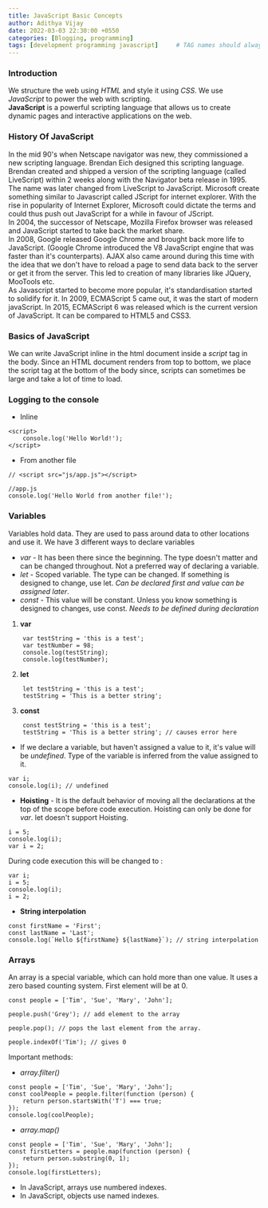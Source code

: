 ```yaml
---
title: JavaScript Basic Concepts
author: Adithya Vijay
date: 2022-03-03 22:30:00 +0550
categories: [Blogging, programming]
tags: [development programming javascript]     # TAG names should always be lowercase
---
```


### Introduction
We structure the web using *HTML* and style it using *CSS*. We use *JavaScript* to power the web with scripting. <br>
**JavaScript** is a powerful scripting language that allows us to create dynamic pages and interactive applications on the web.

### History Of JavaScript
In the mid 90's when Netscape navigator was new, they commissioned a new scripting language. Brendan Eich designed this scripting language. Brendan created and shipped a version of the scripting language (called LiveScript) within 2 weeks along with the Navigator beta release in 1995. <br>
The name was later changed from LiveScript to JavaScript. Microsoft create something similar to Javascript called JScript for internet explorer. With the rise in popularity of Internet Explorer, Microsoft could dictate the terms and could thus push out JavaScript for a while in favour of JScript. <br>
In 2004, the successor of Netscape, Mozilla Firefox browser was released and JavaScript started to take back the market share. <br>
In 2008, Google released Google Chrome and brought back more life to JavaScript. (Google Chrome introduced the V8 JavaScript engine that was faster than it's counterparts). AJAX also came around during this time with the idea that we don't have to reload a page to send data back to the server or get it from the server. This led to creation of many libraries like JQuery, MooTools etc. <br>
As Javascript started to become more popular, it's standardisation started to solidify for it. In 2009, ECMAScript 5 came out, it was the start of modern javaScript. In 2015, ECMAScript 6 was released which is the current version of JavaScript. It can be compared to HTML5 and CSS3.

### Basics of JavaScript
We can write JavaScript inline in the html document inside a *script* tag in the body. Since an HTML document renders from top to bottom, we place the script tag at the bottom of the body since, scripts can sometimes be large and take a lot of time to load.

### Logging to the console 
- Inline
```
<script>
    console.log('Hello World!');
</script>
```
- From another file
```
// <script src="js/app.js"></script>

//app.js
console.log('Hello World from another file!');
```

### Variables
Variables hold data. They are used to pass around data to other locations and use it. We have 3 different ways to declare variables
- *var* - It has been there since the beginning. The type doesn't matter and can be changed throughout. Not a preferred way of declaring a variable.
- *let* - Scoped variable. The type can be changed. If something is designed to change, use let. *Can be declared first and value can be assigned later*.
- *const* - This value will be constant. Unless you know something is designed to changes, use const. *Needs to be defined during declaration*

1. **var**
```
    var testString = 'this is a test';
    var testNumber = 98;
    console.log(testString);
    console.log(testNumber);
```
2. **let**
```
    let testString = 'this is a test';
    testString = 'This is a better string';
```
3. **const**
```
    const testString = 'this is a test';
    testString = 'This is a better string'; // causes error here
```
- If we declare a variable, but haven't assigned a value to it, it's value will be *undefined*. Type of the variable is inferred from the value assigned to it.
```
var i;
console.log(i); // undefined
```

- **Hoisting** - It is the default behavior of moving all the declarations at the top of the scope before code execution. Hoisting can only be done for *var*. let doesn't support Hoisting.
```
i = 5;
console.log(i);
var i = 2;
```
During code execution this will be changed to :
```
var i;
i = 5;
console.log(i);
i = 2;
```

- **String interpolation** 
```
const firstName = 'First';
const lastName = 'Last';
console.log(`Hello ${firstName} ${lastName}`); // string interpolation
```

### Arrays
An array is a special variable, which can hold more than one value.
It uses a zero based counting system. First element will be at 0.
```
const people = ['Tim', 'Sue', 'Mary', 'John'];

people.push('Grey'); // add element to the array

people.pop(); // pops the last element from the array.

people.indexOf('Tim'); // gives 0
```
Important methods:
- *array.filter()*
```
const people = ['Tim', 'Sue', 'Mary', 'John'];
const coolPeople = people.filter(function (person) {
    return person.startsWith('T') === true;
});
console.log(coolPeople);
```
- *array.map()*
```
const people = ['Tim', 'Sue', 'Mary', 'John'];
const firstLetters = people.map(function (person) {
    return person.substring(0, 1);
});
console.log(firstLetters);
```
- In JavaScript, arrays use numbered indexes.
- In JavaScript, objects use named indexes.